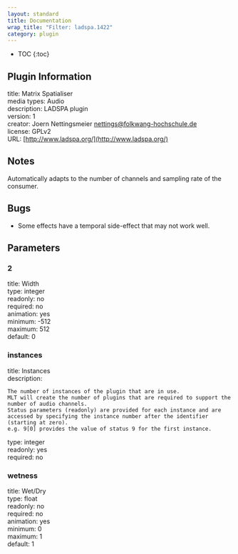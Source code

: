 ```yaml
---
layout: standard
title: Documentation
wrap_title: "Filter: ladspa.1422"
category: plugin
---
```

* TOC
{:toc}

## Plugin Information

title: Matrix Spatialiser  
media types:
Audio  
description: LADSPA plugin  
version: 1  
creator: Joern Nettingsmeier <nettings@folkwang-hochschule.de>  
license: GPLv2  
URL: [http://www.ladspa.org/](http://www.ladspa.org/)  

## Notes

Automatically adapts to the number of channels and sampling rate of the consumer.

## Bugs

* Some effects have a temporal side-effect that may not work well.


## Parameters

### 2

title: Width    
type: integer  
readonly: no  
required: no  
animation: yes  
minimum: -512  
maximum: 512  
default: 0  

### instances

title: Instances    
description:
```
The number of instances of the plugin that are in use.
MLT will create the number of plugins that are required to support the number of audio channels.
Status parameters (readonly) are provided for each instance and are accessed by specifying the instance number after the identifier (starting at zero).
e.g. 9[0] provides the value of status 9 for the first instance.
```
type: integer  
readonly: yes  
required: no  

### wetness

title: Wet/Dry    
type: float  
readonly: no  
required: no  
animation: yes  
minimum: 0  
maximum: 1  
default: 1  

